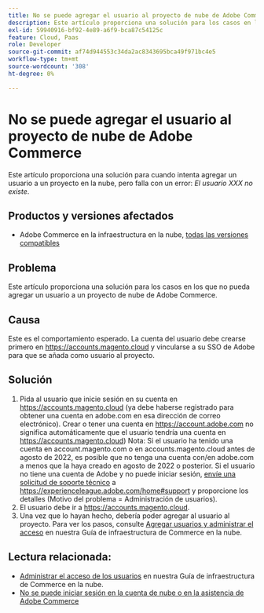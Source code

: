 ```yaml
---
title: No se puede agregar el usuario al proyecto de nube de Adobe Commerce
description: Este artículo proporciona una solución para los casos en los que no pueda agregar un usuario a un proyecto de nube de Adobe Commerce.
exl-id: 59940916-bf92-4e89-a6f9-bca87c54125c
feature: Cloud, Paas
role: Developer
source-git-commit: af74d944553c34da2ac8343695bca49f971bc4e5
workflow-type: tm+mt
source-wordcount: '308'
ht-degree: 0%

---
```


# No se puede agregar el usuario al proyecto de nube de Adobe Commerce

Este artículo proporciona una solución para cuando intenta agregar un usuario a un proyecto en la nube, pero falla con un error: *El usuario XXX no existe*.

## Productos y versiones afectados

* Adobe Commerce en la infraestructura en la nube, [todas las versiones compatibles](https://magento.com/sites/default/files/magento-software-lifecycle-policy.pdf)

## Problema

Este artículo proporciona una solución para los casos en los que no pueda agregar un usuario a un proyecto de nube de Adobe Commerce.

## Causa

Este es el comportamiento esperado. La cuenta del usuario debe crearse primero en https://accounts.magento.cloud y vincularse a su SSO de Adobe para que se añada como usuario al proyecto.

## Solución

1. Pida al usuario que inicie sesión en su cuenta en https://accounts.magento.cloud (ya debe haberse registrado para obtener una cuenta en adobe.com en esa dirección de correo electrónico). Crear o tener una cuenta en https://account.adobe.com no significa automáticamente que el usuario tendría una cuenta en https://accounts.magento.cloud)
Nota: Si el usuario ha tenido una cuenta en account.magento.com o en accounts.magento.cloud antes de agosto de 2022, es posible que no tenga una cuenta con/en adobe.com a menos que la haya creado en agosto de 2022 o posterior. Si el usuario no tiene una cuenta de Adobe y no puede iniciar sesión, [envíe una solicitud de soporte técnico](https://experienceleague.adobe.com/en/docs/commerce-knowledge-base/kb/help-center-guide/magento-help-center-user-guide) a https://experienceleague.adobe.com/home#support y proporcione los detalles (Motivo del problema = Administración de usuarios).
1. El usuario debe ir a https://accounts.magento.cloud.
1. Una vez que lo hayan hecho, debería poder agregar al usuario al proyecto. Para ver los pasos, consulte [Agregar usuarios y administrar el acceso](https://experienceleague.adobe.com/docs/commerce-cloud-service/user-guide/project/user-access.html#add-users-and-manage-access) en nuestra Guía de infraestructura de Commerce en la nube.

## Lectura relacionada:

* [Administrar el acceso de los usuarios](https://experienceleague.adobe.com/docs/commerce-cloud-service/user-guide/project/user-access.html) en nuestra Guía de infraestructura de Commerce en la nube.
* [No se puede iniciar sesión en la cuenta de nube o en la asistencia de Adobe Commerce](https://experienceleague.adobe.com/docs/commerce-knowledge-base/kb/troubleshooting/miscellaneous/unable-to-log-in-to-support-or-cloud-project.html)
